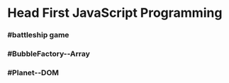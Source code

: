 # Head First JavaScript Programming
### #battleship game
### #BubbleFactory--Array
### #Planet--DOM
